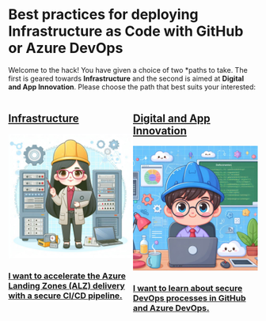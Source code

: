 # Best practices for deploying Infrastructure as Code with GitHub or Azure DevOps

Welcome to the hack! You have given a choice of two *paths to take. The first is geared towards **Infrastructure** and the second is aimed at **Digital and App Innovation**. Please choose the path that best suits your interested:

<div style="display:flex;"> 
    <div style="flex: 1;">
        <a href="apps/introduction.html">
            <H2>Infrastructure</H2>
            <img src="images/infra.jpg">
            <H3>I want to accelerate the Azure Landing Zones (ALZ) delivery with a secure CI/CD pipeline.</H3>
        </a>
    </div>
    <div style="flex: 1;">
        <a href="infra/introduction.html">
            <H2>Digital and App Innovation</H2>
            <img src="images/apps.jpg">
            <H3>I want to learn about secure DevOps processes in GitHub and Azure DevOps.</H3>
        </a>
    </div>
</div>
